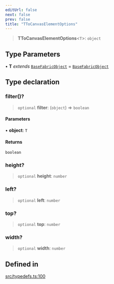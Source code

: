 ```yaml
---
editUrl: false
next: false
prev: false
title: "TToCanvasElementOptions"
---
```


> **TToCanvasElementOptions**\<`T`\>: `object`

## Type Parameters

• **T** *extends* [`BaseFabricObject`](/api/classes/basefabricobject/) = [`BaseFabricObject`](/api/classes/basefabricobject/)

## Type declaration

### filter()?

> `optional` **filter**: (`object`) => `boolean`

#### Parameters

• **object**: `T`

#### Returns

`boolean`

### height?

> `optional` **height**: `number`

### left?

> `optional` **left**: `number`

### top?

> `optional` **top**: `number`

### width?

> `optional` **width**: `number`

## Defined in

[src/typedefs.ts:100](https://github.com/fabricjs/fabric.js/blob/8748628df7e9de00ba77413bfc3ad9e9fe9d4f30/src/typedefs.ts#L100)
